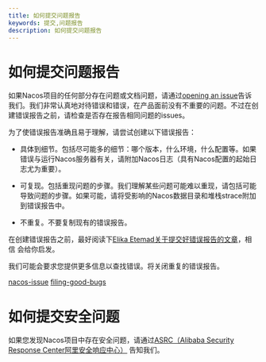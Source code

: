 ```yaml
---
title: 如何提交问题报告
keywords: 提交,问题报告
description: 如何提交问题报告
---
```


# 如何提交问题报告

如果Nacos项目的任何部分存在问题或文档问题，请通过[opening an issue](https://github.com/alibaba/nacos/issues/new)告诉我们。我们非常认真地对待错误和错误，在产品面前没有不重要的问题。不过在创建错误报告之前，请检查是否存在报告相同问题的issues。

为了使错误报告准确且易于理解，请尝试创建以下错误报告：

- 具体到细节。包括尽可能多的细节：哪个版本，什么环境，什么配置等。如果错误与运行Nacos服务器有关，请附加Nacos日志（具有Nacos配置的起始日志尤为重要）。

- 可复现。包括重现问题的步骤。我们理解某些问题可能难以重现，请包括可能导致问题的步骤。如果可能，请将受影响的Nacos数据目录和堆栈strace附加到错误报告中。

- 不重复。不要复制现有的错误报告。

在创建错误报告之前，最好阅读下[Elika Etemad关于提交好错误报告的文章](http://fantasai.inkedblade.net/style/talks/filing-good-bugs/)，相信 会给你启发。

我们可能会要求您提供更多信息以查找错误。将关闭重复的错误报告。

[nacos-issue](https://github.com/alibaba/nacos/issues/new)
[filing-good-bugs](http://fantasai.inkedblade.net/style/talks/filing-good-bugs/)

# 如何提交安全问题

如果您发现Nacos项目中存在安全问题，请通过[ASRC（Alibaba Security Response Center阿里安全响应中心）]( https://security.alibaba.com) 告知我们。
